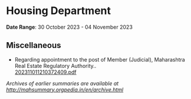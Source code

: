 # Housing Department

**Date Range**: 30 October 2023 - 04 November 2023


## Miscellaneous
- Regarding appointment to the post of Member (Judicial), Maharashtra Real Estate Regulatory Authority..\
  [202311011210372409.pdf](https://gr.maharashtra.gov.in/Site/Upload/Government%20Resolutions/English/202311011210372409.pdf)


*Archives of earlier summaries are available at http://mahsummary.orgpedia.in/en/archive.html*